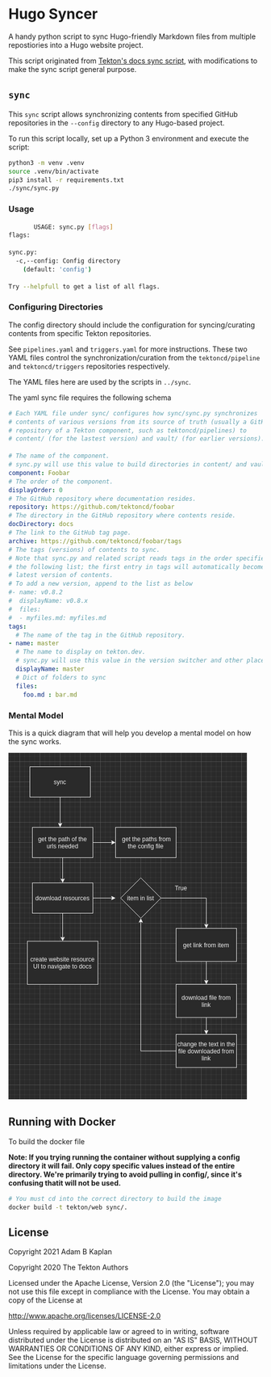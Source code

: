 # Hugo Syncer

A handy python script to sync Hugo-friendly Markdown files from multiple repostiories into a Hugo website project.

This script originated from [Tekton's docs sync script](https://github.com/tektoncd/website/tree/main/sync),
with modifications to make the sync script general purpose.

## `sync`

This `sync` script allows synchronizing contents from specified GitHub repositories in the `--config` directory
to any Hugo-based project.

To run this script locally, set up a Python 3 environment and execute
the script:

```bash
python3 -m venv .venv
source .venv/bin/activate    
pip3 install -r requirements.txt
./sync/sync.py
```

### Usage

```bash
       USAGE: sync.py [flags]
flags:

sync.py:
  -c,--config: Config directory
    (default: 'config')

Try --helpfull to get a list of all flags.
```

### Configuring Directories

The config directory should include the configuration for syncing/curating contents from
specific Tekton repositories.

See `pipelines.yaml` and `triggers.yaml` for more instructions. These two
YAML files control the synchronization/curation from the `tektoncd/pipeline`
and `tektoncd/triggers` repositories respectively.

The YAML files here are used by the scripts in `../sync`.

The yaml sync file requires the following schema

```yaml
# Each YAML file under sync/ configures how sync/sync.py synchronizes
# contents of various versions from its source of truth (usually a GitHub
# repository of a Tekton component, such as tektoncd/pipelines) to
# content/ (for the lastest version) and vault/ (for earlier versions).

# The name of the component.
# sync.py will use this value to build directories in content/ and vault/. This is used to for the list on the redenred web website.
component: Foobar
# The order of the component.
displayOrder: 0
# The GitHub repository where documentation resides.
repository: https://github.com/tektoncd/foobar
# The directory in the GitHub repository where contents reside.
docDirectory: docs
# The link to the GitHub tag page.
archive: https://github.com/tektoncd/foobar/tags
# The tags (versions) of contents to sync.
# Note that sync.py and related script reads tags in the order specified in
# the following list; the first entry in tags will automatically become the
# latest version of contents.
# To add a new version, append to the list as below
#- name: v0.8.2
#  displayName: v0.8.x
#  files:
#  - myfiles.md: myfiles.md
tags:
  # The name of the tag in the GitHub repository.
- name: master
  # The name to display on tekton.dev.
  # sync.py will use this value in the version switcher and other places.
  displayName: master
  # Dict of folders to sync
  files:
    foo.md : bar.md
```

### Mental Model

This is a quick diagram that will help you develop a mental model on how the sync works.

![logical flow of the sync program](./static/images/mental_model.png)

## Running with Docker

To build the docker file

**Note: If you trying running the container without supplying a config directory it will fail. Only copy specific values instead of the entire directory. We're primarily trying to avoid pulling in config/, since it's confusing thatit will not be used.**

```bash
# You must cd into the correct directory to build the image
docker build -t tekton/web sync/.
```

## License

Copyright 2021 Adam B Kaplan

Copyright 2020 The Tekton Authors

Licensed under the Apache License, Version 2.0 (the "License");
you may not use this file except in compliance with the License.
You may obtain a copy of the License at

   http://www.apache.org/licenses/LICENSE-2.0

Unless required by applicable law or agreed to in writing, software
distributed under the License is distributed on an "AS IS" BASIS,
WITHOUT WARRANTIES OR CONDITIONS OF ANY KIND, either express or implied.
See the License for the specific language governing permissions and
limitations under the License.